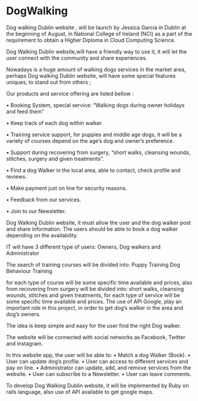 # DogWalking

Dog walking Dublin website , will be launch by Jessica Garcia in Dublin at the beginning of August, in National College of Ireland (NCI) as a part of the requirement to obtain a  Higher Diploma in Cloud Computing Science.

Dog Walking Dublin  website,will have  a friendly way to use it,  it will let the user connect with the community  and share experiences.

Nowadays is a huge amount of walking dogs  services in the market area, perhaps Dog walking Dublin website, will have some special features uniques, to stand out from others ;

Our products and service offering are listed bellow :

•	Booking System, special service: “Walking dogs during owner holidays and feed them”

•	Keep track of each dog within walker

•	Training service support, for puppies and middle age dogs, it will be a variety of courses depend on the age’s dog and owner’s preference.


•	Support during recovering from surgery, “short walks, cleansing wounds, stitches, surgery and given treatments”.

•	Find a dog Walker in the local area, able to contact, check profile and reviews.

•	Make payment just on line for security reasons.

•	Feedback from our services.

•	Join to our Newsletter.

Dog Walking Dublin website, it must allow the user and the dog walker post and share information. The users should be able to book a dog walker depending on the availability.

 IT will have 3 different type of users:
Owners, Dog walkers and Administrator

The search of training courses will be divided into: 
Puppy Training 
Dog Behaviour Training

for each type of course will be some specific time available and prices, also from recovering from surgery will be divided into: short walks, cleansing wounds, stitches and given treatments, for each type of service will be some specific time available and prices.
The use of API Google, play an important role in this project, in order to get dog’s walker in the area and dog’s owners.

The idea is keep simple and easy for the user find the right Dog walker.

The website will be connected with social networks as Facebook, Twitter and Instagram.

In this website app, the user will be able to:
•	Match a dog Walker (Book).
•	User can update dog’s profile.
•	User can access to different services and pay on line.
•	Administrator can update, add, and remove services from the website.
•	User can subscribe to a Newsletter.
•	User can leave comments.

To develop Dog Walking Dublin website, 
it will be implemented by Ruby on rails language, also use of API available to get google maps.

